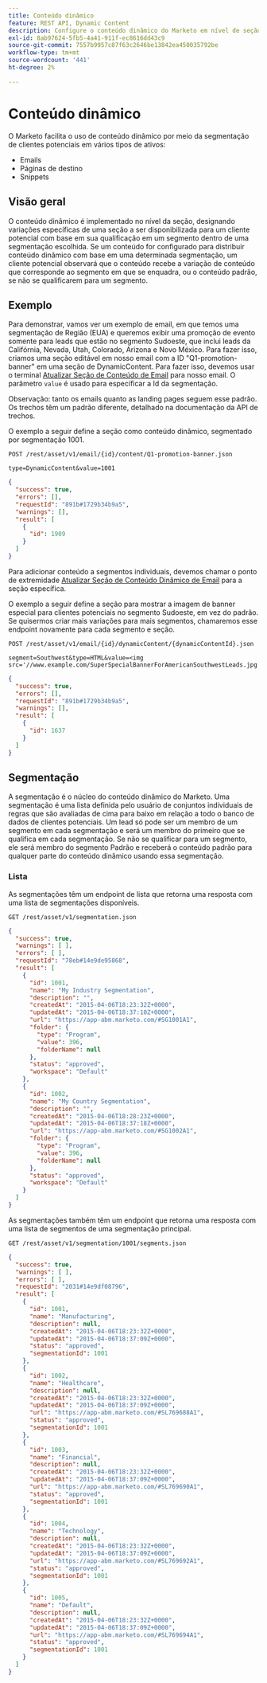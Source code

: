 ```yaml
---
title: Conteúdo dinâmico
feature: REST API, Dynamic Content
description: Configure o conteúdo dinâmico do Marketo em nível de seção por meio das APIs REST usando segmentações para personalizar emails, páginas de aterrissagem e trechos com endpoints e exemplos
exl-id: 8ab97624-5fb5-4a41-911f-ec8616dd43c9
source-git-commit: 7557b9957c87f63c2646be13842ea450035792be
workflow-type: tm+mt
source-wordcount: '441'
ht-degree: 2%

---
```


# Conteúdo dinâmico

O Marketo facilita o uso de conteúdo dinâmico por meio da segmentação de clientes potenciais em vários tipos de ativos:

- Emails
- Páginas de destino
- Snippets

## Visão geral

O conteúdo dinâmico é implementado no nível da seção, designando variações específicas de uma seção a ser disponibilizada para um cliente potencial com base em sua qualificação em um segmento dentro de uma segmentação escolhida. Se um conteúdo for configurado para distribuir conteúdo dinâmico com base em uma determinada segmentação, um cliente potencial observará que o conteúdo recebe a variação de conteúdo que corresponde ao segmento em que se enquadra, ou o conteúdo padrão, se não se qualificarem para um segmento.

## Exemplo

Para demonstrar, vamos ver um exemplo de email, em que temos uma segmentação de Região (EUA) e queremos exibir uma promoção de evento somente para leads que estão no segmento Sudoeste, que inclui leads da Califórnia, Nevada, Utah, Colorado, Arizona e Novo México. Para fazer isso, criamos uma seção editável em nosso email com a ID &quot;Q1-promotion-banner&quot; em uma seção de DynamicContent. Para fazer isso, devemos usar o terminal [Atualizar Seção de Conteúdo de Email](https://developer.adobe.com/marketo-apis/api/asset/#tag/Emails/operation/updateEmailComponentContentUsingPOST) para nosso email. O parâmetro `value` é usado para especificar a Id da segmentação.

Observação: tanto os emails quanto as landing pages seguem esse padrão. Os trechos têm um padrão diferente, detalhado na documentação da API de trechos.

O exemplo a seguir define a seção como conteúdo dinâmico, segmentado por segmentação 1001.

```
POST /rest/asset/v1/email/{id}/content/Q1-promotion-banner.json
```

```
type=DynamicContent&value=1001
```

```json
{
  "success": true,
  "errors": [],
  "requestId": "891b#1729b34b9a5",
  "warnings": [],
  "result": [
    {
      "id": 1909
    }
  ]
}
```

Para adicionar conteúdo a segmentos individuais, devemos chamar o ponto de extremidade [Atualizar Seção de Conteúdo Dinâmico de Email](https://developer.adobe.com/marketo-apis/api/asset/#tag/Emails/operation/updateEmailDynamicContentUsingPOST) para a seção específica.

O exemplo a seguir define a seção para mostrar a imagem de banner especial para clientes potenciais no segmento Sudoeste, em vez do padrão. Se quisermos criar mais variações para mais segmentos, chamaremos esse endpoint novamente para cada segmento e seção.

```
POST /rest/asset/v1/email/{id}/dynamicContent/{dynamicContentId}.json
```

```
segment=Southwest&type=HTML&value=<img src='//www.example.com/SuperSpecialBannerForAmericanSouthwestLeads.jpg'/>
```

```json
{
  "success": true,
  "errors": [],
  "requestId": "891b#1729b34b9a5",
  "warnings": [],
  "result": [
    {
      "id": 1637
    }
  ]
}
```

## Segmentação

A segmentação é o núcleo do conteúdo dinâmico do Marketo. Uma segmentação é uma lista definida pelo usuário de conjuntos individuais de regras que são avaliadas de cima para baixo em relação a todo o banco de dados de clientes potenciais. Um lead só pode ser um membro de um segmento em cada segmentação e será um membro do primeiro que se qualifica em cada segmentação. Se não se qualificar para um segmento, ele será membro do segmento Padrão e receberá o conteúdo padrão para qualquer parte do conteúdo dinâmico usando essa segmentação.

### Lista

As segmentações têm um endpoint de lista que retorna uma resposta com uma lista de segmentações disponíveis.

```
GET /rest/asset/v1/segmentation.json
```

```json
{
  "success": true,
  "warnings": [ ],
  "errors": [ ],
  "requestId": "78eb#14e9de95868",
  "result": [
    {
      "id": 1001,
      "name": "My Industry Segmentation",
      "description": "",
      "createdAt": "2015-04-06T18:23:32Z+0000",
      "updatedAt": "2015-04-06T18:37:10Z+0000",
      "url": "https://app-abm.marketo.com/#SG1001A1",
      "folder": {
        "type": "Program",
        "value": 396,
        "folderName": null
      },
      "status": "approved",
      "workspace": "Default"
    },
    {
      "id": 1002,
      "name": "My Country Segmentation",
      "description": "",
      "createdAt": "2015-04-06T18:28:23Z+0000",
      "updatedAt": "2015-04-06T18:37:18Z+0000",
      "url": "https://app-abm.marketo.com/#SG1002A1",
      "folder": {
        "type": "Program",
        "value": 396,
        "folderName": null
      },
      "status": "approved",
      "workspace": "Default"
    }
  ]
}
```

As segmentações também têm um endpoint que retorna uma resposta com uma lista de segmentos de uma segmentação principal.

```
GET /rest/asset/v1/segmentation/1001/segments.json
```

```json
{
  "success": true,
  "warnings": [ ],
  "errors": [ ],
  "requestId": "2031#14e9df08796",
  "result": [
    {
      "id": 1001,
      "name": "Manufacturing",
      "description": null,
      "createdAt": "2015-04-06T18:23:32Z+0000",
      "updatedAt": "2015-04-06T18:37:09Z+0000",
      "status": "approved",
      "segmentationId": 1001
    },
    {
      "id": 1002,
      "name": "Healthcare",
      "description": null,
      "createdAt": "2015-04-06T18:23:32Z+0000",
      "updatedAt": "2015-04-06T18:37:09Z+0000",
      "url": "https://app-abm.marketo.com/#SL769688A1",
      "status": "approved",
      "segmentationId": 1001
    },
    {
      "id": 1003,
      "name": "Financial",
      "description": null,
      "createdAt": "2015-04-06T18:23:32Z+0000",
      "updatedAt": "2015-04-06T18:37:09Z+0000",
      "url": "https://app-abm.marketo.com/#SL769690A1",
      "status": "approved",
      "segmentationId": 1001
    },
    {
      "id": 1004,
      "name": "Technology",
      "description": null,
      "createdAt": "2015-04-06T18:23:32Z+0000",
      "updatedAt": "2015-04-06T18:37:09Z+0000",
      "url": "https://app-abm.marketo.com/#SL769692A1",
      "status": "approved",
      "segmentationId": 1001
    },
    {
      "id": 1005,
      "name": "Default",
      "description": null,
      "createdAt": "2015-04-06T18:23:32Z+0000",
      "updatedAt": "2015-04-06T18:37:09Z+0000",
      "url": "https://app-abm.marketo.com/#SL769694A1",
      "status": "approved",
      "segmentationId": 1001
    }
  ]
}
```
